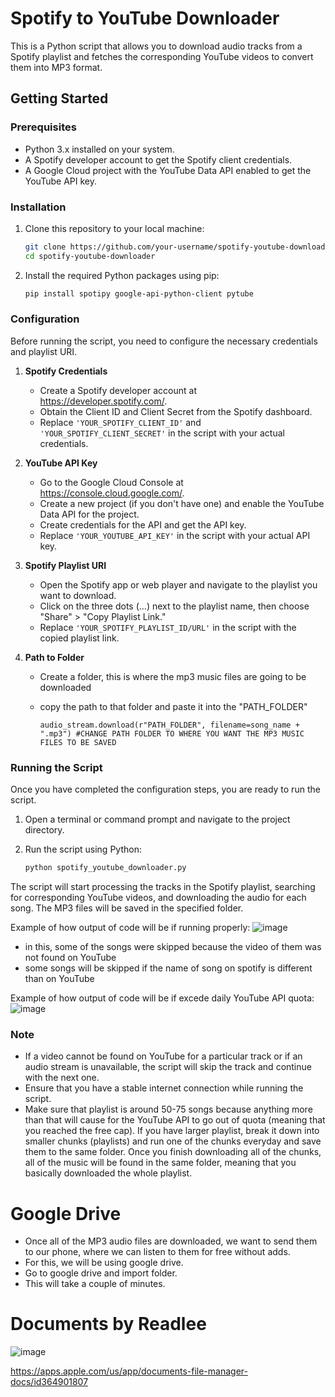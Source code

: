 # Spotify to YouTube Downloader

This is a Python script that allows you to download audio tracks from a Spotify playlist and fetches the corresponding YouTube videos to convert them into MP3 format.

## Getting Started

### Prerequisites

- Python 3.x installed on your system.
- A Spotify developer account to get the Spotify client credentials.
- A Google Cloud project with the YouTube Data API enabled to get the YouTube API key.

### Installation

1. Clone this repository to your local machine:

   ```bash
   git clone https://github.com/your-username/spotify-youtube-downloader.git
   cd spotify-youtube-downloader
   ```

2. Install the required Python packages using pip:

   ```bash
   pip install spotipy google-api-python-client pytube
   ```

### Configuration

Before running the script, you need to configure the necessary credentials and playlist URI.

1. **Spotify Credentials**

   - Create a Spotify developer account at https://developer.spotify.com/.
   - Obtain the Client ID and Client Secret from the Spotify dashboard.
   - Replace `'YOUR_SPOTIFY_CLIENT_ID'` and `'YOUR_SPOTIFY_CLIENT_SECRET'` in the script with your actual credentials.

2. **YouTube API Key**

   - Go to the Google Cloud Console at https://console.cloud.google.com/.
   - Create a new project (if you don't have one) and enable the YouTube Data API for the project.
   - Create credentials for the API and get the API key.
   - Replace `'YOUR_YOUTUBE_API_KEY'` in the script with your actual API key.

3. **Spotify Playlist URI**

   - Open the Spotify app or web player and navigate to the playlist you want to download.
   - Click on the three dots (...) next to the playlist name, then choose "Share" > "Copy Playlist Link."
   - Replace `'YOUR_SPOTIFY_PLAYLIST_ID/URL'` in the script with the copied playlist link.

4. **Path to Folder**
   - Create a folder, this is where the mp3 music files are going to be downloaded
   - copy the path to that folder and paste it into the "PATH_FOLDER"
     
     ```audio_stream.download(r"PATH_FOLDER", filename=song_name + ".mp3") #CHANGE PATH FOLDER TO WHERE YOU WANT THE MP3 MUSIC FILES TO BE SAVED```

### Running the Script

Once you have completed the configuration steps, you are ready to run the script.

1. Open a terminal or command prompt and navigate to the project directory.

2. Run the script using Python:

   ```bash
   python spotify_youtube_downloader.py
   ```

The script will start processing the tracks in the Spotify playlist, searching for corresponding YouTube videos, and downloading the audio for each song. The MP3 files will be saved in the specified folder.

Example of how output of code will be if running properly:
![image](https://github.com/Rrocketter/Spotify-to-Youtube-Downloader/assets/112651541/b6c76c46-bdb7-4924-8606-1262b73bd95f)

- in this, some of the songs were skipped because the video of them was not found on YouTube
- some songs will be skipped if the name of song on spotify is different than on YouTube

Example of how output of code will be if excede daily YouTube API quota:
![image](https://github.com/Rrocketter/Spotify-to-Youtube-Downloader/assets/112651541/07f26816-0ed7-42ef-8345-f41cb643a0cc)


### Note

- If a video cannot be found on YouTube for a particular track or if an audio stream is unavailable, the script will skip the track and continue with the next one.
- Ensure that you have a stable internet connection while running the script.
- Make sure that playlist is around 50-75 songs because anything more than that will cause for the YouTube API to go out of quota (meaning that you reached the free cap). If you have larger playlist, break it down into smaller chunks (playlists) and run one of the chunks everyday and save them to the same folder. Once you finish downloading all of the chunks, all of the music will be found in the same folder, meaning that you basically downloaded the whole playlist.

# Google Drive

- Once all of the MP3 audio files are downloaded, we want to send them to our phone, where we can listen to them for free without adds. 
- For this, we will be using google drive. 
- Go to google drive and import folder. 
- This will take a couple of minutes.

# Documents by Readlee

![image](https://github.com/Rrocketter/Spotify-to-Youtube-Downloader/assets/112651541/03fef5af-5134-40db-bfb9-ca08aa116a2e)

https://apps.apple.com/us/app/documents-file-manager-docs/id364901807 


